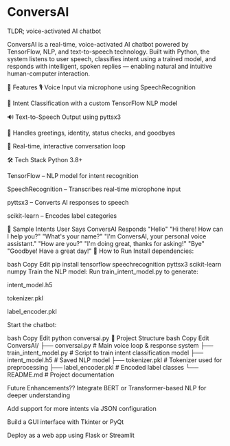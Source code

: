 # ConversAI
TLDR; voice-activated AI chatbot

ConversAI is a real-time, voice-activated AI chatbot powered by TensorFlow, NLP, and text-to-speech technology. Built with Python, the system listens to user speech, classifies intent using a trained model, and responds with intelligent, spoken replies — enabling natural and intuitive human-computer interaction.

🚀 Features
🎙️ Voice Input via microphone using SpeechRecognition

🤖 Intent Classification with a custom TensorFlow NLP model

🔊 Text-to-Speech Output using pyttsx3

💬 Handles greetings, identity, status checks, and goodbyes

🔁 Real-time, interactive conversation loop

🛠 Tech Stack
Python 3.8+

TensorFlow – NLP model for intent recognition

SpeechRecognition – Transcribes real-time microphone input

pyttsx3 – Converts AI responses to speech

scikit-learn – Encodes label categories

🧪 Sample Intents
User Says	ConversAI Responds
"Hello"	"Hi there! How can I help you?"
"What's your name?"	"I'm ConversAI, your personal voice assistant."
"How are you?"	"I'm doing great, thanks for asking!"
"Bye"	"Goodbye! Have a great day!"
🧰 How to Run
Install dependencies:

bash
Copy
Edit
pip install tensorflow speechrecognition pyttsx3 scikit-learn numpy
Train the NLP model: Run train_intent_model.py to generate:

intent_model.h5

tokenizer.pkl

label_encoder.pkl

Start the chatbot:

bash
Copy
Edit
python conversai.py
📂 Project Structure
bash
Copy
Edit
ConversAI/
├── conversai.py            # Main voice loop & response system
├── train_intent_model.py   # Script to train intent classification model
├── intent_model.h5         # Saved NLP model
├── tokenizer.pkl           # Tokenizer used for preprocessing
├── label_encoder.pkl       # Encoded label classes
└── README.md               # Project documentation


Future Enhancements??
Integrate BERT or Transformer-based NLP for deeper understanding

Add support for more intents via JSON configuration

Build a GUI interface with Tkinter or PyQt

Deploy as a web app using Flask or Streamlit


